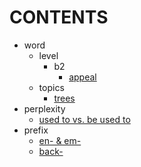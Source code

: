 # CONTENTS
- word
    - level
        - b2
            - [appeal](./word/level/b2/appeal.md)
    - topics
        - [trees](./word/topics/trees.md)
- perplexity
    - [used to vs. be used to](./perplexity/used-to-vs-be-used-to.md)
- prefix
    - [en- & em-](./prefix/em-en-.md)
    - [back-](./prefix/back-.md)
